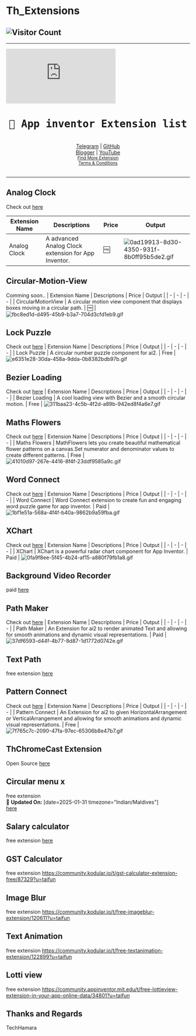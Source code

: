 # Th_Extensions

## ![Visitor Count](https://shields.io/badge/dynamic/json?color=blue&label=Visitors&query=value&url=https://api.countapi.xyz/hit/TechHamara/Th_Extensions_List/visits)

-----

![Visitor Count](https://raw.githubusercontent.com/your-username/your-repo/main/counter.txt)

<div align="center">
<h1><kbd>🧩 App inventor Extension list</kbd></h1>
<br>
  <a href='https://t.me/techhamara91/' target='_blank'>Telegram</a> | <a href='https://github.com/TechHamara/' target='_blank'>GitHub</a><br><a href='https://techhamara.blogspot.com/' target='_blank'>Blogger</a> | <a href='https://m.youtube.com/c/TECHHAMARA?sub_confirmation=1' target='_blank'>YouTube</a><br><a href='https://github.com/TechHamara/Th_Free_Extensions' target='_blank'><small><u>Find More Extension</u></small></a><br>
  <a href='https://github.com/TechHamara/Th_Extensions_List/blob/main/LICENSE.md#terms-and-conditions-for-the-extension' target='_blank'><small><u>Terms & Conditions</u></small></a>
</div>
<br>

-----


## Analog Clock  
Check out [here](https://github.com/TechHamara/Analog-Clock)

| Extension Name | Descriptions | Price | Output |
| - | - | - | - |
| Analog Clock | A advanced Analog Clock extension for App Inventor. | 🆓 | ![0ad19913-8d30-4350-931f-8b0ff95b5de2.gif](https://github.com/user-attachments/assets/4f9f675c-e361-4356-adbc-7ce404cb2f20)


## Circular-Motion-View  
Comming soon..
| Extension Name | Descriptions | Price | Output |
| - | - | - | - |
| CircularMotionView | A circular motion view component that displays boxes moving in a circular path. | 🆓 | ![fbc8ed1d-d495-45b9-b3a7-704d3cfd1eb9.gif](https://github.com/user-attachments/assets/9e261a6d-915c-4766-bd3f-efe3ce1f3208)


## Lock Puzzle  
Check out [here](https://github.com/TechHamara/Lock-Puzzle)
| Extension Name | Descriptions | Price | Output |
| - | - | - | - |
| Lock Puzzle | A circular number puzzle component for ai2. | Free | ![e6351e28-30da-458a-9dda-0b8382bdb97b.gif](https://github.com/user-attachments/assets/a18c3785-150f-4b67-910d-63b4f45cddac)

## Bezier Loading
Check out [here](https://github.com/TechHamara/bezierloading/edit/main/README.md)
| Extension Name | Descriptions | Price | Output |
| - | - | - | - |
| Bezier Loading | A cool loading view with Bezier and a smooth circular motion. | Free | ![311baa23-4c5b-4f2d-a89b-942ed8f4a6e7.gif](https://github.com/user-attachments/assets/7c94c624-3ed4-4522-b5aa-72b4086d20a1)

## Maths Flowers  
Check out [here](https://github.com/TechHamara/math-flowers)
| Extension Name | Descriptions | Price | Output |
| - | - | - | - |
| Maths Flowers | MathFlowers lets you create beautiful mathematical flower patterns on a canvas.Set numerator and denominator values to create different patterns. | Free | ![41010d97-267e-4416-8f4f-23ddf9585a9c.gif](https://github.com/user-attachments/assets/8c6a1227-22e5-43ac-9ee1-0508d8f57867)

## Word Connect
  
Check out [here](https://github.com/TechHamara/Word-Connect)
| Extension Name | Descriptions | Price | Output |
| - | - | - | - |
| Word Connect | Word Connect extension to create fun and engaging word puzzle game for app inventor. | Paid | ![1bf1e51a-568a-4f4f-b40a-9862b9a59fba.gif](https://github.com/user-attachments/assets/f12e613f-e2b6-4efc-b1c1-2a5e4311239c)

## XChart
  
Check out [here](https://github.com/TechHamara/XChart-Extension-for-App-inventor)
| Extension Name | Descriptions | Price | Output |
| - | - | - | - |
| XChart | XChart is a powerful radar chart component for App Inventor. | Paid | ![0fa9f8ee-5f45-4b24-af15-a880f79fb1a8.gif](https://github.com/user-attachments/assets/9a16de3a-2167-446b-99e6-cdb86493e957)

## Background Video Recorder
  paid
  [here](https://github.com/TechHamara/background-video-recorder)
  
## Path Maker
  
Check out [here](https://github.com/TechHamara/path-maker/tree/main)
| Extension Name | Descriptions | Price | Output |
| - | - | - | - |
| Path Maker | An Extension for ai2 to render animated Text and allowing for smooth animations and dynamic visual representations. | Paid | ![37df6593-d44f-4b77-8d87-1d1772d0742e.gif](https://github.com/user-attachments/assets/60b2342f-cd2d-43d9-80ad-426cba741854)

## Text Path
free extension [here](https://github.com/TechHamara/TextPath)

## Pattern Connect

Check out [here](https://github.com/TechHamara/pattern-connect)
| Extension Name | Descriptions | Price | Output |
| - | - | - | - |
| Pattern Connect | An Extension for ai2 to given HorizontalArrangement or VerticalArrangement and allowing for smooth animations and dynamic visual representations. | Free | ![7f765c7c-2090-47fa-97ec-65306b8e47b7.gif](https://github.com/user-attachments/assets/342f39b7-e82d-4bc3-8511-fba7f7b95c72) 

## ThChromeCast Extension 
Open Source 
[here](https://github.com/TechHamara/ThChromeCast)

## Circular menu x 
free extension <br>
📅 **Updated On:** 
[date=2025-01-31 timezone="Indian/Maldives"] <br>
[here](
https://github.com/TechHamara/CircularMenuX)
<br>
## Salary calculator
free extension [here](
https://community.kodular.io/t/my-first-salarycalculator-extention-free/86933?u=taifun)
## GST Calculator 
free extension 
https://community.kodular.io/t/gst-calculator-extension-free/87329?u=taifun
## Image Blur
free extension 
https://community.kodular.io/t/free-imageblur-extension/120611?u=taifun
## Text Animation 
free extension 
https://community.kodular.io/t/free-textanimation-extension/122899?u=taifun
## Lotti view 
free extension 
https://community.appinventor.mit.edu/t/free-lottieview-extension-in-your-app-online-data/34801?u=taifun

## Thanks and Regards 
TechHamara 
